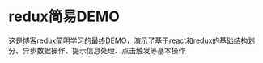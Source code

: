 # redux简易DEMO


这是博客[redux简明学习](http://www.cnblogs.com/xiaohuochai/p/8447826.html)的最终DEMO，演示了基于react和redux的基础结构划分、异步数据操作、提示信息处理、点击触发等基本操作
